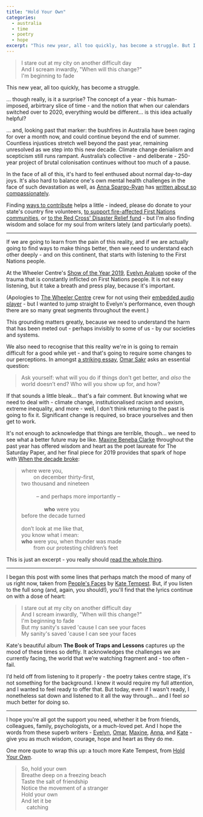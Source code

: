 ```yaml
---
title: "Hold Your Own"
categories:
  - australia
  - time
  - poetry
  - hope
excerpt: "This new year, all too quickly, has become a struggle. But I'm finding wisdom and heart from the poets."
---
```


> I stare out at my city on another difficult day<br />
> And I scream inwardly, "When will this change?"<br />
> I'm beginning to fade<br />

This new year, all too quickly, has become a struggle.

… though really, is it a surprise? The concept of a year - this human-imposed, arbirtrary slice of time - and the notion that when our calendars switched over to 2020, everything would be different… is this idea actually helpful?

… and, looking past that marker: the bushfires in Australia have been raging for over a month now, and could continue beyond the end of summer. Countless injustices stretch well beyond the past year, remaining unresolved as we step into this new decade. Climate change denialism and scepticism still runs rampant. Australia’s collective - and deliberate - 250-year project of brutal colonisation continues without too much of a pause.

In the face of all of this, it's hard to feel enthused about normal day-to-day joys. It's also hard to balance one's own mental health challenges in the face of such devastation as well, as [Anna Spargo-Ryan](https://twitter.com/annaspargoryan) has [written about so compassionately](https://medium.com/@annaspargoryan/how-to-be-mental-in-the-apocalypse-ac18ab501867).

Finding [ways to contribute](https://www.abc.net.au/news/2020-01-01/bushfire-relief:-how-you-can-help-frontline-services/11835156) helps a little - indeed, please do donate to your state's country fire volunteers, [to support fire-affected First Nations communities](https://www.gofundme.com/f/fire-relief-fund-for-first-nations-communities), or [to the Red Cross' Disaster Relief fund](https://www.redcross.org.au/campaigns/disaster-relief-and-recovery-donate) - but I'm also finding wisdom and solace for my soul from writers lately (and particularly poets).

---

If we are going to learn from the pain of this reality, and if we are actually going to find ways to make things better, then we need to understand each other deeply - and on this continent, that starts with listening to the First Nations people.

At the Wheeler Centre's [Show of the Year 2019](https://www.wheelercentre.com/events/the-show-of-the-year-2019), [Evelyn Araluen](https://twitter.com/evelynaraluen) spoke of the trauma that is constantly inflicted on First Nations people. It is not easy listening, but it take a breath and press play, because it's important.

<script type="text/javascript" src="/javascripts/plyr.js"></script>
<div class="audio-container">
  <audio id="podcast" preload="auto" crossorigin playsinline>
    <source src="https://wheeler-centre-heracles.s3-ap-southeast-2.amazonaws.com/processed/51/c3e7382586466cb887fe3915ff1a5c/2a5705eafb9b43a3828ebb22294a5c95_audio_mp3.mp3#t=02:02:18" type="audio/mp3">
    <p>Your browser does not support embedded audio elements. You can view other listening options on <a href="https://www.wheelercentre.com/broadcasts/podcasts/the-wheeler-centre/the-show-of-the-year-2019">The Wheeler Centre's website</a>.</p>
  </audio>
  <script type="text/javascript">
    const player = new Plyr('audio', {invertTime: false});
  </script>
</div>

(Apologies to [The Wheeler Centre](https://twitter.com/wheelercentre) crew for not using their [embedded audio player](https://www.wheelercentre.com/broadcasts/podcasts/the-wheeler-centre/the-show-of-the-year-2019) - but I wanted to jump straight to Evelyn's performance, even though there are so many great segments throughout the event.)

This grounding matters greatly, because we need to understand the harm that has been meted out - perhaps invisibly to some of us - by our societies and systems.

We also need to recognise that this reality we're in is going to remain difficult for a good while yet - and that's going to require some changes to our perceptions. In amongst [a striking essay](https://meanjin.com.au/blog/head-in-the-sand/), [Omar Sakr](https://twitter.com/OmarjSakr) asks an essential question:

> Ask yourself: what will you do if things don’t get better, and _also_ the world doesn’t end? Who will you show up for, and how?

If that sounds a little bleak… that's a fair comment. But knowing what we need to deal with - climate change, institutionalised racism and sexism, extreme inequality, and more - well, I don't think returning to the past is going to fix it. Significant change is required, so brace yourselves and then get to work.

It's not enough to acknowledge that things are terrible, though… we need to see what a better future may be like. [Maxine Beneba Clarke](https://twitter.com/slamup) throughout the past year has offered wisdom and heart as the poet laureate for The Saturday Paper, and her final piece for 2019 provides that spark of hope with [When the decade broke](https://www.thesaturdaypaper.com.au/opinion/poetry/2019/12/21/15768468009257):

> where were you,<br />
> &emsp;&emsp; on december thirty-first,<br />
> two thousand and nineteen<br />
> <br /> 
> &emsp;&emsp; – and perhaps more importantly –<br />
> <br />
> &emsp;&emsp;&emsp;&emsp; **who** were you<br />
> before the decade turned<br />
> <br />
> don’t look at me like that,<br />
> you know what i mean:<br />
> **who** were you, when thunder was made<br />
> &emsp;&emsp; from our protesting children’s feet

This is just an excerpt - you really should [read the whole thing](https://www.thesaturdaypaper.com.au/opinion/poetry/2019/12/21/15768468009257).

---

I began this post with some lines that perhaps match the mood of many of us right now, taken from [People's Faces](https://www.youtube.com/watch?v=CmHgQT9zP_c) by [Kate Tempest](https://twitter.com/katetempest). But, if you listen to the full song (and, again, you should!), you'll find that the lyrics continue on with a dose of heart:

> I stare out at my city on another difficult day<br />
> And I scream inwardly, "When will this change?"<br />
> I'm beginning to fade<br />
> But my sanity's saved 'cause I can see your faces<br />
> My sanity's saved 'cause I can see your faces

Kate's beautiful album **The Book of Traps and Lessons** captures up the mood of these times so deftly. It acknowledges the challenges we are currently facing, the world that we’re watching fragment and - too often - fail.

I’d held off from listening to it properly - the poetry takes centre stage, it's not something for the background. I knew it would require my full attention, and I wanted to feel ready to offer that. But today, even if I wasn't ready, I nonetheless sat down and listened to it all the way through… and I feel _so_ much better for doing so.

---

I hope you're all got the support you need, whether it be from friends, colleagues, family, psychologists, or a much-loved pet. And I hope the words from these superb writers - [Evelyn](https://twitter.com/evelynaraluen), [Omar](https://twitter.com/OmarjSakr), [Maxine](https://twitter.com/slamup), [Anna](https://twitter.com/annaspargoryan), and [Kate](https://twitter.com/katetempest) - give you as much wisdom, courage, hope and heart as they do me.

One more quote to wrap this up: a touch more Kate Tempest, from [Hold Your Own](https://www.youtube.com/watch?v=IDuLEWQGmwc).

> So, hold your own<br />
> Breathe deep on a freezing beach<br />
> Taste the salt of friendship<br />
> Notice the movement of a stranger<br />
> Hold your own<br />
> And let it be<br />
> &emsp;catching<br />
